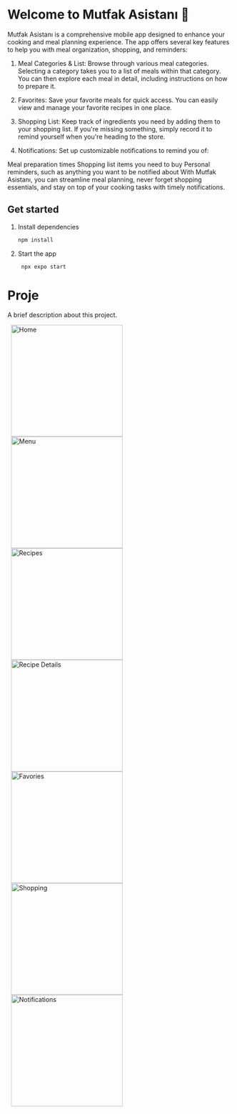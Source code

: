 # Welcome to Mutfak Asistanı 👋

Mutfak Asistanı is a comprehensive mobile app designed to enhance your cooking and meal planning experience. The app offers several key features to help you with meal organization, shopping, and reminders:

1. Meal Categories & List: Browse through various meal categories. Selecting a category takes you to a list of meals within that category. You can then explore each meal in detail, including instructions on how to prepare it.

2. Favorites: Save your favorite meals for quick access. You can easily view and manage your favorite recipes in one place.

3. Shopping List: Keep track of ingredients you need by adding them to your shopping list. If you're missing something, simply record it to remind yourself when you're heading to the store.

4. Notifications: Set up customizable notifications to remind you of:

Meal preparation times
Shopping list items you need to buy
Personal reminders, such as anything you want to be notified about
With Mutfak Asistanı, you can streamline meal planning, never forget shopping essentials, and stay on top of your cooking tasks with timely notifications.

## Get started

1. Install dependencies

   ```bash
   npm install
   ```

2. Start the app

   ```bash
    npx expo start
   ```

# Proje

A brief description about this project.

<div style="display: flex; flex-wrap: wrap; margin: 8px;">
   <img src="https://github.com/bunyaminfil/mutfak-asistani/blob/main/assets/images/home.jpeg" alt="Home" width="250"/>
   <img src="https://github.com/bunyaminfil/mutfak-asistani/blob/main/assets/images/menu.jpeg" alt="Menu" width="250"/>
   <img src="https://github.com/bunyaminfil/mutfak-asistani/blob/main/assets/images/recipes.jpeg" alt="Recipes" width="250"/>
   <img src="https://github.com/bunyaminfil/mutfak-asistani/blob/main/assets/images/recipeDetails.jpeg" alt="Recipe Details" width="250"/>
   <img src="https://github.com/bunyaminfil/mutfak-asistani/blob/main/assets/images/favs.jpeg" alt="Favories" width="250"/>
   <img src="https://github.com/bunyaminfil/mutfak-asistani/blob/main/assets/images/shopping.jpeg" alt="Shopping" width="250"/>
   <img src="https://github.com/bunyaminfil/mutfak-asistani/blob/main/assets/images/notifications.jpeg" alt="Notifications" width="250"/>
</div>


